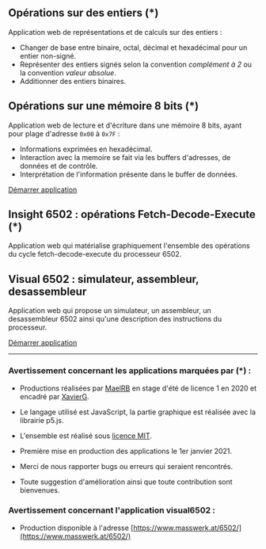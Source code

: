 ## Opérations sur des entiers (*)

Application web de représentations et de calculs sur des entiers :

- Changer de base entre binaire, octal, décimal et hexadécimal pour un entier non-signé. 
- Représenter des entiers signés selon la convention _complément à 2_ ou la convention _valeur absolue_. 
- Additionner des entiers binaires.


## Opérations sur une mémoire 8 bits (*)

Application web de lecture et d'écriture dans une mémoire 8 bits, ayant pour plage d'adresse `0x00` à `0x7F` :

- Informations exprimées en hexadécimal.
- Interaction avec la memoire se fait via les buffers d'adresses, de données et de contrôle.
- Interprétation de l'information présente dans le buffer de données.

[Démarrer application](https://xgandibleux.github.io/FctOrdinateurs/Memoire/index.html)


## Insight 6502 : opérations Fetch-Decode-Execute (*)

Application web qui matérialise graphiquement l'ensemble des opérations du cycle fetch-decode-execute du processeur 6502.


## Visual 6502 : simulateur, assembleur, desassembleur

Application web qui propose un simulateur, un assembleur, un desassembleur 6502 ainsi qu'une description des instructions du processeur.

[Démarrer application](https://www.masswerk.at/6502/)

***

### Avertissement concernant les applications marquées par (*) : 

- Productions réalisées par [MaelRB](https://github.com/MaelRB) en stage d'été de licence 1 en 2020 et encadré par [XavierG](https://github.com/xgandibleux). 
- Le langage utilisé est JavaScript, la partie graphique est réalisée avec la librairie p5.js.
- L'ensemble est réalisé sous [licence MIT](https://en.wikipedia.org/wiki/MIT_License).

- Première mise en production des applications le 1er janvier 2021. 
- Merci de nous rapporter bugs ou erreurs qui seraient rencontrés. 
- Toute suggestion d'amélioration ainsi que toute contribution sont bienvenues.

### Avertissement concernant l'application visual6502 :

- Production disponible à l'adresse [https://www.masswerk.at/6502/](https://www.masswerk.at/6502/)
